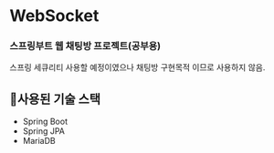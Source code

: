 # WebSocket
### 스프링부트 웹 채팅방 프로젝트(공부용)
스프링 세큐리티 사용할 예정이였으나 채팅방 구현목적 이므로 사용하지 않음.
## 🔨사용된 기술 스택
- Spring Boot
- Spring JPA
- MariaDB
